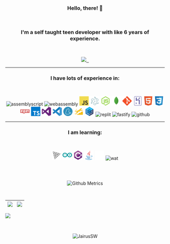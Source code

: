 <h3 align="center">Hello, there! 👋</h3>

<br>
<h3 align="center">I'm a self taught teen developer with like 6 years of experience.</h3>
<br>

<p align="center">
 <a target="_blank" href=https://github.com/JairusSW>
  <img src=https://img.shields.io/github/followers/JairusSW?label=follow%20me&style=social />
  &nbsp;
</a>
</p>

<hr>
<h3 align="center">I have lots of experience in:</h3>
<br>

<p align="center">
<img src=https://avatars.githubusercontent.com/u/28916798?s=200&v=4 alt=assemblyscript width="30" height="30"/>
<img src=https://raw.githubusercontent.com/wasmerio/vscode-wasm/008e8f5a33c4dc1444d062bdfc124813f6acbaf4/images/vscode-wasm-logo.svg alt=webassembly width="30" height="30"/>
<img src=https://raw.githubusercontent.com/devicons/devicon/master/icons/javascript/javascript-original.svg alt=javascript width="30" height="30"/>
<img src=https://github.com/devicons/devicon/blob/master/icons/electron/electron-original.svg alt=electron width="30" height="30"/>
<img src=https://raw.githubusercontent.com/devicons/devicon/master/icons/nodejs/nodejs-original.svg alt=nodejs width="30" height="30"/>
<img src=https://raw.githubusercontent.com/devicons/devicon/master/icons/mongodb/mongodb-original.svg alt=mongodb width="30" height="30"/>
<img src=https://raw.githubusercontent.com/devicons/devicon/master/icons/git/git-original.svg alt=git width="30" height="30"/>
<img src=https://github.com/devicons/devicon/blob/master/icons/heroku/heroku-original.svg alt=heroku width="30" height="30"/>
<img src=https://github.com/devicons/devicon/blob/master/icons/html5/html5-original.svg alt=html5 width="30" height="30"/>
<img src=https://github.com/devicons/devicon/blob/master/icons/css3/css3-original.svg alt=css3 width="30" height="30"/>
<img src=https://github.com/devicons/devicon/blob/master/icons/npm/npm-original-wordmark.svg alt=npm width="30" height="30"/>
<img src=https://github.com/devicons/devicon/blob/master/icons/typescript/typescript-original.svg alt=typescript width="30" height="30"/>
<img src=https://github.com/devicons/devicon/blob/master/icons/visualstudio/visualstudio-plain.svg alt=visualstudio width="30" height="30"/>
<img src=https://github.com/devicons/devicon/blob/master/icons/vscode/vscode-original.svg alt=vscode width="30" height="30"/>
<img src=https://github.com/devicons/devicon/blob/master/icons/yarn/yarn-original.svg alt=yarn width="30" height="30"/>
<img src=https://github.com/devicons/devicon/blob/master/icons/rocksdb/rocksdb-plain.svg alt=rocksdb width="30" height="30"/>
<img src=https://github.com/devicons/devicon/blob/master/icons/sequelize/sequelize-original.svg alt=sequelize width="30" height="30"/>
<img src=https://avatars.githubusercontent.com/u/983194?s=200&v=4 alt=replit width="30" height="30"/>
<img src=https://avatars.githubusercontent.com/u/24939410?s=200&v=4 alt=fastify width="30" height="30"/>
<img src=https://avatars.githubusercontent.com/u/9919?s=200&v=4 alt=github width="30" height="30"/>
</p>

<hr>
<h3 align="center">I am learning:</h3>
<br>

<p align="center">
<img src=https://github.com/devicons/devicon/blob/master/icons/threejs/threejs-original.svg alt=threejs width="30" height="30"/>
<img src=https://github.com/devicons/devicon/blob/master/icons/arduino/arduino-original.svg alt=arduino width="30" height="30"/>
<img src=https://github.com/devicons/devicon/blob/master/icons/csharp/csharp-original.svg alt=csharp width="30" height="30"/>
<img src=https://github.com/devicons/devicon/blob/master/icons/java/java-original.svg alt=java width="30" height="30"/>
<img src=https://raw.githubusercontent.com/JairusSW/JairusSW/main/img/rust.svg alt=rust width="30" height="30"/>
<img src=https://raw.githubusercontent.com/wasmerio/vscode-wasm/008e8f5a33c4dc1444d062bdfc124813f6acbaf4/images/vscode-wasm-logo.svg alt=wat width="30" height="30"/>
</p>

<br><br>

<p align="center">

<img width="500" src="https://metrics.lecoq.io/JairusSW" alt="Github Metrics">
  
<br>

</p>

<br>

|![](https://github-readme-stats.vercel.app/api?username=JairusSW&&show_icons=true&title_color=ffffff&icon_color=bb2acf&text_color=daf7dc&bg_color=151515)|![](https://github-readme-stats.vercel.app/api/top-langs/?username=blueedgetechno&layout=compact&theme=tokyonight&langs_count=10)|
|-|-|

![](https://activity-graph.herokuapp.com/graph?username=JairusSW&theme=redical)

<br>
<p align="center"><p align="center"> <img src="https://komarev.com/ghpvc/?username=JairusSW" alt="JairusSW"/> </p>  </p>
<br>

